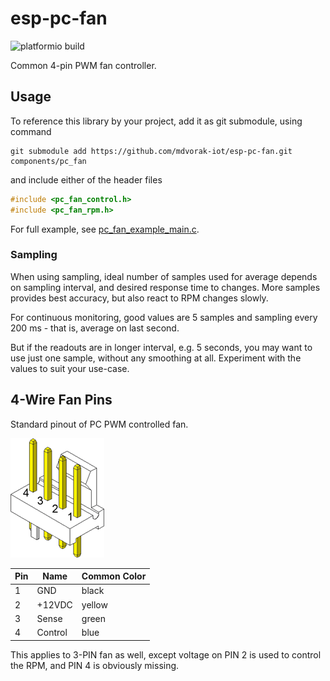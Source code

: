# esp-pc-fan

![platformio build](https://github.com/mdvorak-iot/esp-pc-fan/workflows/platformio%20build/badge.svg)

Common 4-pin PWM fan controller.

## Usage

To reference this library by your project, add it as git submodule, using command

```shell
git submodule add https://github.com/mdvorak-iot/esp-pc-fan.git components/pc_fan
```

and include either of the header files

```c
#include <pc_fan_control.h>
#include <pc_fan_rpm.h>
```

For full example, see [pc_fan_example_main.c](./example/main/pc_fan_example_main.c).

### Sampling

When using sampling, ideal number of samples used for average depends on sampling interval, and desired response time to
changes. More samples provides best accuracy, but also react to RPM changes slowly.

For continuous monitoring, good values are 5 samples and sampling every 200 ms - that is, average on last second.

But if the readouts are in longer interval, e.g. 5 seconds, you may want to use just one sample, without any smoothing
at all. Experiment with the values to suit your use-case.

## 4-Wire Fan Pins

Standard pinout of PC PWM controlled fan.

![Fan Connector](./assets/connector_mb_4pin_header.png)

| Pin | Name    | Common Color
| --- | ----    | --- 
| 1   | GND     | black
| 2   | +12VDC  | yellow
| 3   | Sense   | green
| 4   | Control | blue

This applies to 3-PIN fan as well, except voltage on PIN 2 is used to control the RPM, and PIN 4 is obviously missing.
